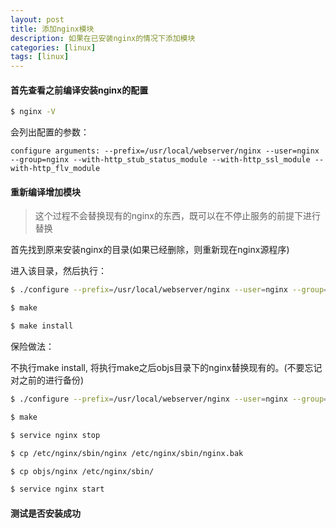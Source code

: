```yaml
---
layout: post
title: 添加nginx模块
description: 如果在已安装nginx的情况下添加模块
categories: [linux]
tags: [linux]
---
```


#### 首先查看之前编译安装nginx的配置

```sh
$ nginx -V
```

会列出配置的参数：

```
configure arguments: --prefix=/usr/local/webserver/nginx --user=nginx --group=nginx --with-http_stub_status_module --with-http_ssl_module --with-http_flv_module
```

#### 重新编译增加模块

> 这个过程不会替换现有的nginx的东西，既可以在不停止服务的前提下进行替换

首先找到原来安装nginx的目录(如果已经删除，则重新现在nginx源程序)

进入该目录，然后执行：

```sh
$ ./configure --prefix=/usr/local/webserver/nginx --user=nginx --group=nginx --with-http_stub_status_module --with-http_ssl_module --with-http_flv_module --add-module path/module/

$ make

$ make install
```

保险做法：

不执行make install, 将执行make之后objs目录下的nginx替换现有的。(不要忘记对之前的进行备份)

```sh
$ ./configure --prefix=/usr/local/webserver/nginx --user=nginx --group=nginx --with-http_stub_status_module --with-http_ssl_module --with-http_flv_module --add-module path/module/

$ make

$ service nginx stop

$ cp /etc/nginx/sbin/nginx /etc/nginx/sbin/nginx.bak

$ cp objs/nginx /etc/nginx/sbin/

$ service nginx start
```

#### 测试是否安装成功